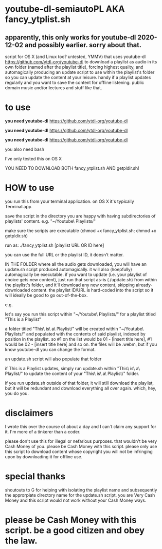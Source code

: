 # youtube-dl-semiautoPL AKA fancy_ytplist.sh
## apparently, this only works for youtube-dl 2020-12-02 and possibly earlier. sorry about that.

script for OS X (and Linux too? untested, YMMV) that uses youtube-dl https://github.com/ytdl-org/youtube-dl to download a playlist as audio in its own folder (named after the playlist title), forcing highest quality, and automagically producing an update script to use within the playlist's folder so you can update the content at your leisure. handy if a playlist updates regularly and you want to save the content for offline listening. public domain music and/or lectures and stuff like that.

# to use

**you need youtube-dl** https://github.com/ytdl-org/youtube-dl

**you need youtube-dl** https://github.com/ytdl-org/youtube-dl

**you need youtube-dl** https://github.com/ytdl-org/youtube-dl

you also need bash

I've only tested this on OS X

YOU NEED TO DOWNLOAD BOTH fancy_ytplist.sh AND getpldir.sh!

# HOW to use

you run this from your terminal application. on OS X it's typically Terminal.app.

save the script in the directory you are happy with having subdirectories of playlists' content. e.g. "~/Youtube\ Playlists/"

make sure the scripts are executable (chmod +x fancy_ytplist.sh; chmod +x getpldir.sh)

run as: ./fancy_ytplist.sh [playlist URL OR ID here]

you can use the full URL or the playlist ID, it doesn't matter.

IN THE FOLDER where all the audio gets downloaded, you will have an update.sh script produced automagically. it will also (hoepfully) automagically be executable. if you want to update (i.e. your playlist of choice gets new content), just run that script as-is (./update.sh) from within the playlist's folder, and it'll download any new content, skipping already-downloaded content. the playlist ID/URL is hard-coded into the script so it will ideally be good to go out-of-the-box.

e.g.

let's say you run this script within "~/Youtube\ Playlists/" for a playlist titled "This is a Playlist"

a folder titled "This\ is\ a\ Playlist/" will be created within "~/Youtube\ Playlists/" and populated with the contents of said playlist, indexed by position in the playlist. so #1 on the list would be 01 - [insert title here], #1 would be 02 - [insert title here] and so on. the files will be .webm, but if you know youtube-dl you can change the format.

an update.sh script will also populate that folder

if This is a Playlist updates, simply run update.sh within "This\ is\ a\ Playlist/" to update the content of your "This\ is\ a\ Playlist/" folder.

if you run update.sh outside of that folder, it will still download the playlist, but it will be redundant and download everything all over again. which, hey, you do you.

# disclaimers

I wrote this over the course of about a day and I can't claim any support for it. I'm more of a tinkerer than a coder.

please don't use this for illegal or nefarious purposes. that wouldn't be very Cash Money of you. please be Cash Money with this script. please only use this script to download content whose copyright you will not be infringing upon by downloading it for offline use.

# special thanks

shoutouts to G for helping with isolating the playlist name and subsequently the approrpiate directory name for the update.sh script. you are Very Cash Money and this script would not work without your Cash Money ways.

# please be Cash Money with this script. be a good citizen and obey the law.
